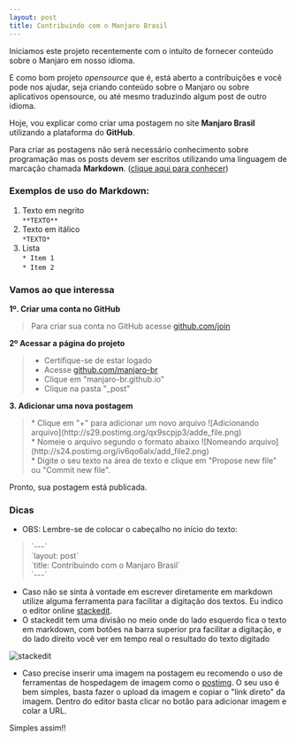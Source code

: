 ```yaml
---
layout: post
title: Contribuindo com o Manjaro Brasil
---
```


Iniciamos este projeto recentemente com o intuito de fornecer conteúdo sobre o Manjaro em nosso idioma.

E como bom projeto *opensource* que é, está aberto a contribuições e você pode nos ajudar, seja criando conteúdo sobre o Manjaro ou sobre aplicativos opensource, ou até mesmo traduzindo algum post de outro idioma.

Hoje, vou explicar como criar uma postagem no site **Manjaro Brasil** utilizando a plataforma do **GitHub**.

Para criar as postagens não será necessário conhecimento sobre programação mas os posts devem ser escritos utilizando uma linguagem de marcação chamada **Markdown**. ([clique aqui para conhecer](http://pt.wikipedia.org/wiki/Markdown))

### Exemplos de uso do Markdown:


1. Texto em negrito <br/>
	`**TEXTO**` 
2. Texto em itálico <br/>
	`*TEXTO*`
3. Lista <br/>
	`* Item 1`
	<br/>
	`* Item 2`


### Vamos ao que interessa

**1º. Criar uma conta no GitHub**
> Para criar sua conta no GitHub acesse [github.com/join](https://github.com/join)

**2º Acessar a página do projeto**
> * Certifique-se de estar logado
> * Acesse [github.com/manjaro-br](https://github.com/manjaro-br)
> * Clique em "manjaro-br.github.io"
> * Clique na pasta "_post"

**3. Adicionar uma nova postagem**
<blockquote>
* Clique em "+" para adicionar um novo arquivo
![Adicionando arquivo](http://s29.postimg.org/qx9scpjp3/adde_file.png)
<br/>
* Nomeie o arquivo segundo o formato abaixo
![Nomeando arquivo](http://s24.postimg.org/iv6qo6alx/add_file2.png)
<br>
* Digite o seu texto na área de texto e clique em "Propose new file" ou "Commit new file".
</blockquote>

Pronto, sua postagem está publicada.

### Dicas

*  OBS: Lembre-se de colocar o cabeçalho no início do texto:
<blockquote>
`---` <br/>
`layout: post` <br/>
`title: Contribuindo com o Manjaro Brasil` <br/>
`---` <br/>
</blockquote>

* Caso não se sinta à vontade em escrever diretamente em markdown utilize alguma ferramenta para facilitar a digitação dos textos. Eu indico o editor online [stackedit](https://stackedit.io/). 
* O stackedit tem uma divisão no meio onde do lado esquerdo fica o texto em markdown, com botões na barra superior pra facilitar a digitação, e do lado direito você ver em tempo real o resultado do texto digitado

![stackedit](http://s15.postimg.org/5o47i24bf/stackedit.png)

* Caso precise inserir uma imagem na postagem eu recomendo o uso de ferramentas de hospedagem de imagem como o [postimg](http://postimg.org/). O seu uso é bem simples, basta fazer o upload da imagem e copiar o "link direto" da imagem. Dentro do editor basta clicar no botão para adicionar imagem e colar a URL.

Simples assim!!
